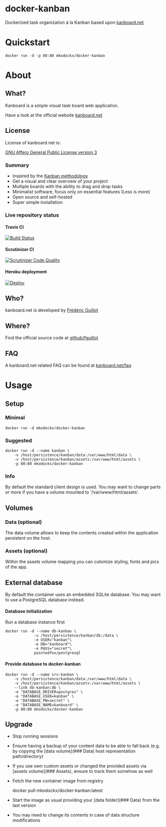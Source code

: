 # docker-kanban

Dockerized task organization á la Kanban based upon [kanboard.net](http://kanboard.net)

# Quickstart

    docker run -d -p 80:80 mkodockx/docker-kanban

# About

## What?

Kanboard is a simple visual task board web application.

Have a look at the official website [kanboard.net](http://kanboard.net/)

## License

License of kanboard.net is:

[GNU Affero General Public License version 3](http://www.gnu.org/licenses/agpl-3.0.txt)

### Summary

- Inspired by the [Kanban methodology](http://en.wikipedia.org/wiki/Kanban)
- Get a visual and clear overview of your project
- Multiple boards with the ability to drag and drop tasks
- Minimalist software, focus only on essential features (Less is more)
- Open source and self-hosted
- Super simple installation

### Live repository status

#### Travis CI

[![Build Status](https://travis-ci.org/fguillot/kanboard.svg)](https://travis-ci.org/fguillot/kanboard)

#### Scrutinizer CI

[![Scrutinizer Code Quality](https://scrutinizer-ci.com/g/fguillot/kanboard/badges/quality-score.png?s=2b6490781608657cc8c43d02285bfafb4f489528)](https://scrutinizer-ci.com/g/fguillot/kanboard/)

#### Heroku deployment

[![Deploy](https://www.herokucdn.com/deploy/button.png)](https://heroku.com/deploy)

## Who?

kanboard.net is developed by [Frédéric Guillot](http://fredericguillot.com/)

## Where?

Find the official source code at [github/fguillot](https://github.com/fguillot/kanboard)

## FAQ

A kanboard.net related FAQ can be found at [kanboard.net/faq](http://kanboard.net/faq)

# Usage

## Setup

### Minimal

    docker run -d mkodockx/docker-kanban

### Suggested

    docker run -d --name kanban \
        -v /host/persistence/kanban/data:/var/www/html/data \
        -v /host/persistence/kanban/assets:/var/www/html/assets \
        -p 80:80 mkodockx/docker-kanban

### Info

By default the standard client design is used. You may want to change parts or more if you have a volume mounted to '/var/www/html/assets'.

## Volumes

### Data (optional)

The data volume allows to keep the contents created within the application persistent on the host.

### Assets (optional)

Within the assets volume mapping you can cutomize styling, fonts and pics of the app.

## External database

By default the container uses an embedded SQLite database. You may want to use a PostgreSQL database instead.

#### Database initialization

Run a database instance first

    docker run -d --name db-kanban \
                 -v /host/persistence/kanban/db:/data \
                 -e USER="kanban"\
                 -e DB="kanboard"\
                 -e PASS="secret"\
                 paintedfox/postgresql

#### Provide database to docker-kanban

    docker run -d --name srv-kanban \
        -v /host/persistence/kanban/data:/var/www/html/data \
        -v /host/persistence/kanban/assets:/var/www/html/assets \
        --link db-kanban:db \
        -e "DATABASE_DRIVER=postgres" \
        -e "DATABASE_USER=kanban" \
        -e "DATABASE_PW=secret" \
        -e "DATABASE_NAME=kanboard" \
        -p 80:80 mkodockx/docker-kanban

## Upgrade

- Stop running sessions

- Ensure having a backup of your content data to be able to fall back (e.g. by copying the [data volume](### Data) host representation path/directory)

- If you use own custom assets or changed the provided assets via [assets volume](### Assets), ensure to track them somehow as well

- Fetch the new container image from registry

    docker pull mkodockx/docker-kanban:latest

- Start the image as usual providing your [data folder](### Data) from the last version

- You may need to change its contents in case of data structure modifications
